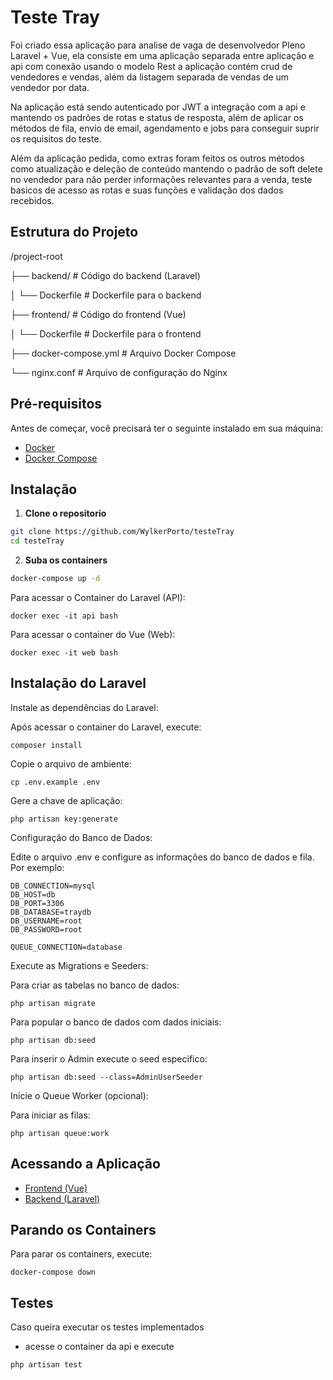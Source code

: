 # Teste Tray

Foi criado essa aplicação para analise de vaga de desenvolvedor Pleno Laravel + Vue, ela consiste em uma aplicação separada entre aplicação e api com conexão usando o modelo Rest a aplicação contém crud de vendedores e vendas, além da listagem separada de vendas de um vendedor por data.

Na aplicação está sendo autenticado por JWT a integração com a api e mantendo os padrões de rotas e status de resposta, além de aplicar os métodos de fila, envio de email, agendamento e jobs para conseguir suprir os requisitos do teste.

Além da aplicação pedida, como extras foram feitos os outros métodos como atualização e deleção de conteúdo mantendo o padrão de soft delete no vendedor para não perder informações relevantes para a venda, teste basicos de acesso as rotas e suas funções e validação dos dados recebidos.

## Estrutura do Projeto

/project-root 

├── backend/              # Código do backend (Laravel)

│   └── Dockerfile        # Dockerfile para o backend

├── frontend/             # Código do frontend (Vue) 

│   └── Dockerfile        # Dockerfile para o frontend

├── docker-compose.yml    # Arquivo Docker Compose 

└── nginx.conf            # Arquivo de configuração do Nginx
## Pré-requisitos

Antes de começar, você precisará ter o seguinte instalado em sua máquina:

- [Docker](https://docs.docker.com/get-docker/)
- [Docker Compose](https://docs.docker.com/compose/install/)

## Instalação

1. **Clone o repositorio**

```bash
git clone https://github.com/WylkerPorto/testeTray
cd testeTray
```

2. **Suba os containers**

```bash
docker-compose up -d
```

Para acessar o Container do Laravel (API):

    docker exec -it api bash

Para acessar o container do Vue (Web):

    docker exec -it web bash

## Instalação do Laravel

Instale as dependências do Laravel:

Após acessar o container do Laravel, execute:

    composer install

Copie o arquivo de ambiente:

    cp .env.example .env

Gere a chave de aplicação:

    php artisan key:generate

Configuração do Banco de Dados:

Edite o arquivo .env e configure as informações do banco de dados e fila. Por exemplo:

    DB_CONNECTION=mysql
    DB_HOST=db
    DB_PORT=3306
    DB_DATABASE=traydb
    DB_USERNAME=root
    DB_PASSWORD=root

    QUEUE_CONNECTION=database

Execute as Migrations e Seeders:

Para criar as tabelas no banco de dados:

    php artisan migrate

Para popular o banco de dados com dados iniciais:

    php artisan db:seed

Para inserir o Admin execute o seed especifico:

    php artisan db:seed --class=AdminUserSeeder

Inicie o Queue Worker (opcional):

Para iniciar as filas:

    php artisan queue:work

## Acessando a Aplicação

- [Frontend (Vue)](http://localhost)
- [Backend (Laravel)](http://localhost/api)

## Parando os Containers

Para parar os containers, execute:

    docker-compose down

## Testes

Caso queira executar os testes implementados

- acesse o container da api e execute

```
php artisan test
```